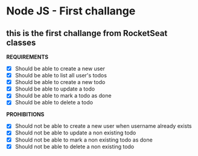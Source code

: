 # Node JS - First challange
## this is the first challange from RocketSeat classes
**REQUIREMENTS**
- [X] Should be able to create a new user
- [X] Should be able to list all user's todos
- [X] Should be able to create a new todo
- [X] Should be able to update a todo
- [X] Should be able to mark a todo as done
- [X] Should be able to delete a todo

**PROHIBITIONS**
- [X] Should not be able to create a new user when username already exists
- [X] Should not be able to update a non existing todo
- [X] Should not be able to mark a non existing todo as done
- [X] Should not be able to delete a non existing todo